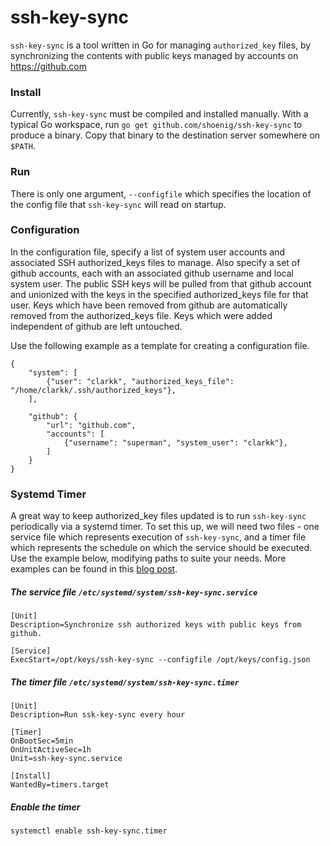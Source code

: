 ssh-key-sync
============

`ssh-key-sync` is a tool written in Go for managing `authorized_key` files, by synchronizing
the contents with public keys managed by accounts on https://github.com

### Install
Currently, `ssh-key-sync` must be compiled and installed manually. With a typical Go workspace,
run `go get github.com/shoenig/ssh-key-sync` to produce a binary. Copy that binary to the destination
server somewhere on `$PATH`.

### Run
There is only one argument, `--configfile` which specifies the location of the config file
that `ssh-key-sync` will read on startup.

### Configuration
In the configuration file, specify a list of system user accounts and associated SSH authorized_keys
files to manage. Also specify a set of github accounts, each with an associated github username and
local system user. The public SSH keys will be pulled from that github account and unionized with the
keys in the specified authorized_keys file for that user. Keys which have been removed from github are
automatically removed from the authorized_keys file. Keys which were added independent of github are left
untouched.

Use the following example as a template for creating a configuration file.
```
{
    "system": [
        {"user": "clarkk", "authorized_keys_file": "/home/clarkk/.ssh/authorized_keys"},
    ],

    "github": {
        "url": "github.com",
        "accounts": [
            {"username": "superman", "system_user": "clarkk"},
        ]
    }
}
```

### Systemd Timer
A great way to keep authorized_key files updated is to run `ssh-key-sync` periodically
via a systemd timer. To set this up, we will need two files - one service file which
represents execution of `ssh-key-sync`, and a timer file which represents the schedule
on which the service should be executed. Use the example below, modifying paths to
suite your needs. More examples can be found in this [blog post](https://jason.the-graham.com/2013/03/06/how-to-use-systemd-timers/).

##### The service file `/etc/systemd/system/ssh-key-sync.service`
```
[Unit]
Description=Synchronize ssh authorized keys with public keys from github.

[Service]
ExecStart=/opt/keys/ssh-key-sync --configfile /opt/keys/config.json
```

##### The timer file `/etc/systemd/system/ssh-key-sync.timer`
```
[Unit]
Description=Run ssk-key-sync every hour

[Timer]
OnBootSec=5min
OnUnitActiveSec=1h
Unit=ssh-key-sync.service

[Install]
WantedBy=timers.target
```

##### Enable the timer
```
systemctl enable ssh-key-sync.timer
```